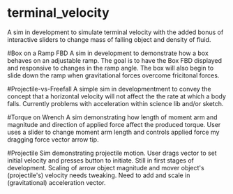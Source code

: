 # terminal_velocity
A sim in development to simulate terminal velocity with the added bonus of interactive sliders to change mass of falling object and density of fluid.

#Box on a Ramp FBD
A sim in development to demonstrate how a box behaves on an adjustable ramp. The goal is to have the Box FBD displayed and responsive to changes in the ramp angle. The box will also begin to slide down the ramp when gravitational forces overcome fricitonal forces. 

#Projectile-vs-Freefall
A simple sim in developmentment to convey the concept that a horizontal velocity will not affect the the rate at which a body falls. Currently problems with acceleration within science lib and/or sketch.

#Torque on Wrench
A sim demonstrating how length of moment arm and magnitude and direction of applied force affect the produced torque. User uses a slider to change moment arm length and controls applied force my dragging force vector arrow tip.

#Projectile
Sim demonstrating projectile motion. User drags vector to set initial velocity and presses button to initiate. Still in first stages of development. Scaling of arrow object magnitude and mover object's (projectile's) velocity needs tweaking. Need to add and scale in (gravitational) acceleration vector.
